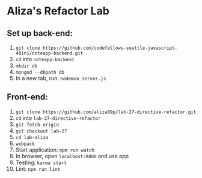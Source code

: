 # Aliza's Refactor Lab

## Set up back-end:  
1. `git clone https://github.com/codefellows-seattle-javascript-401n1/noteapp-backend.git`  
2. `cd` into `noteapp-backend`  
3. `mkdir db`  
4. `mongod --dbpath db`  
5. In a new tab, run: `nodemon server.js`  

## Front-end:  
1. `git clone https://github.com/aliza89p/lab-27-directive-refactor.git`  
2. `cd` into `lab-27-directive-refactor`  
3. `git fetch origin`  
4. `git checkout lab-27`  
5. `cd lab-aliza`  
6. `webpack`  
7. Start application: `npm run watch`  
8. In browser, open `localhost:8080` and use app  
9. Testing: `karma start`  
10. Lint: `npm run lint`  
